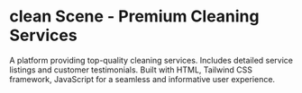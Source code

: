 # clean Scene - Premium Cleaning Services
A platform providing top-quality cleaning services. Includes detailed service listings and customer testimonials. Built with HTML, Tailwind CSS framework, JavaScript for a seamless and informative user experience.
